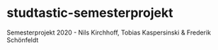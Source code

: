 # studtastic-semesterprojekt
Semesterprojekt 2020 - Nils Kirchhoff, Tobias Kaspersinski &amp; Frederik Schönfeldt
